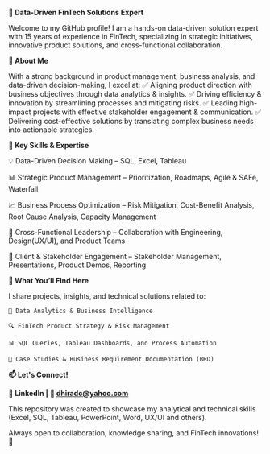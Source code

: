 **🚀 Data-Driven FinTech Solutions Expert**

Welcome to my GitHub profile! I am a hands-on data-driven solution expert with 15 years of experience in FinTech, specializing in strategic initiatives, innovative product solutions, and cross-functional collaboration.

**🔹 About Me**

With a strong background in product management, business analysis, and data-driven decision-making, I excel at:
✅ Aligning product direction with business objectives through data analytics & insights.
✅ Driving efficiency & innovation by streamlining processes and mitigating risks.
✅ Leading high-impact projects with effective stakeholder engagement & communication.
✅ Delivering cost-effective solutions by translating complex business needs into actionable strategies.

**🔹 Key Skills & Expertise**

💡 Data-Driven Decision Making – SQL, Excel, Tableau

📊 Strategic Product Management – Prioritization, Roadmaps, Agile & SAFe, Waterfall

📈 Business Process Optimization – Risk Mitigation, Cost-Benefit Analysis, Root Cause Analysis, Capacity Management

🔗 Cross-Functional Leadership – Collaboration with Engineering, Design(UX/UI), and Product Teams

🎯 Client & Stakeholder Engagement – Stakeholder Management, Presentations, Product Demos, Reporting

**🔹 What You’ll Find Here**

I share projects, insights, and technical solutions related to:

    📂 Data Analytics & Business Intelligence
    
    🔍 FinTech Product Strategy & Risk Management
    
    📊 SQL Queries, Tableau Dashboards, and Process Automation
    
    🚀 Case Studies & Business Requirement Documentation (BRD)

**📫 Let's Connect!**

**🔗 LinkedIn | 📧 dhiradc@yahoo.com**

This repository was created to showcase my analytical and technical skills (Excel, SQL, Tableau, PowerPoint, Word, UX/UI and others).

Always open to collaboration, knowledge sharing, and FinTech innovations! 🚀

